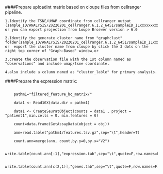 ####Prepare uploadint matrix based on cloupe files from cellranger pipeline.




	1.Identify the TSNE/UMAP coordinate from cellranger output (sample_ID/ANALYSIS/20220201_cellranger.6.1.2_6451/sampleID_ILxxxxxxxxx/outs/analysis/umap/), or you can export projection from Loupe Broswer version > 6.0

	2.Identify the generate cluster name from "graphclust" folder(sample_ID/ANALYSIS/20220201_cellranger.6.1.2_6451/sampleID_ILxxxxxxxxx/outs/analysis/graphclust) or  export the cluster name from cloupe by click the 3 dots on the right top corner of "Graph-Based" window,or 

	3.create the observation file with the 1st column named as "observations" and include umap/tsne coordinate. 

	4.also include a column named as "cluster_lable" for primary analysis.

	

####Prepare the expression matrix:




```{r}

	pathm1="filtered_feature_bc_matrix/"

	data1 <- Read10X(data.dir = pathm1)

	data1 <- CreateSeuratObject(counts = data1 , project = "patient1",min.cells = 0, min.features = 0)

	count=data.frame(GetAssayData(object = obj))

	ann=read.table("pathm1/features.tsv.gz",sep="\t",header=T)

	count.ann=merge(ann, count,by.y=0,by.x="V2")

	write.table(count.ann[-1],"expression.tab",sep="\t",quote=F,row.names=F)

	write.table(count.ann[c(2,1)],"genes.tab",sep="\t",quote=F,row.names=F)

```

